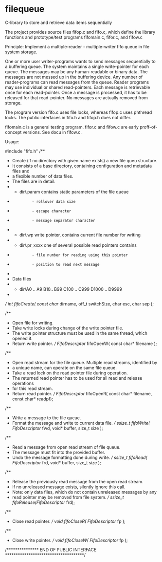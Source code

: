 filequeue
=========

C-library to store and retrieve data items sequentially

The project provides source files fifop.c and fifo.c, which define
the library functions and
prototype/test programs fifomain.c, fifor.c, and fifow.c

Principle:
Implement a multiple-reader - multiple-writer fifo queue in file system storage.

One or more user writer-programs wants to send messages sequentially to a buffering queue.
The system maintains a single write-pointer for each queue.
The messages may be any human-readable or binary data.
The messages are not messed up in the buffering device.
Any number of reader-programs can read messages from the queue.
Reader programs may use individual or shared read-pointers.
Each message is retrievable once for each read-pointer.
Once a message is processed, it has to be released for that read-pointer.
No messages are actually removed from storage.

The program version fifo.c uses file locks, whereas fifop.c uses phthread locks.
The public interfaces in fifo.h and fifop.h does not differ.

fifomain.c is a general testing program.
fifor.c and fifow.c are early proff-of-concept versions. See docu in fifow.c.

Usage:

#include	"fifo.h"
/**
 * Create (if no directory with given name exists) a new file queu structure.
 * It consists of a base directory, containing configuration and metadata files and
 * a flexible number of data files.
 * The files are in detail:
 * - dir/.param contains static parameters of the file queue
 *              - rollover data size
 *              - escape character
 *              - message separator character
 * - dir/.wp write pointer, contains current file number for writing
 * - dir/.pr_xxxx one of several possible read pointers contains
 *   			- file number for reading using this pointer
 *   			- position to read next message
 *
 *  Data files
 * - dir/A0 .. A9 B10.. B99 C100 .. C999 D1000 .. D9999 
 *
 */
int fifoCreate( const char* dirname, off_t switchSize, char esc, char sep );

/**
 * Open file for writing.
 * Take write locks during change of the write pointer file.
 * The write pointer structure must be used in the same thread, which opened it.
 * Return write pointer.
 */
FifoDescriptor* fifoOpenW( const char* filename );

/**
 * Open read stream for the file queue. Multiple read streams, identified by
 * a unique name, can operate on the same file queue.
 * Take a read lock on the read pointer file during operation.
 * The returned read pointer has to be used for all read and release operations
 * for this read stream.
 * Return read pointer.
 */
FifoDescriptor* fifoOpenR( const char* filename, const char* readpf);

/**
 * Write a message to the file queue.
 * Format the message and write to current data file.
 */
ssize_t fifoWrite( FifoDescriptor* fwd, void* buffer, size_t size );

/**
 * Read a message from open read stream of file queue.
 * The message must fit into the provided buffer.
 * Undo the message formatting done during write.
 */
ssize_t fifoRead( FifoDescriptor* frd, void* buffer, size_t size );

/**
 * Release the previously read message from the open read stream.
 * If no unreleased message exists, silently ignore this call.
 * Note: only data files, which do not contain unreleased messages by any
 * read pointer may be removed from file system.
 */
ssize_t fifoRelease(FifoDescriptor* frd);

/**
 * Close read pointer.
 */
void fifoCloseR( FifoDescriptor* fp );

/**
 * Close write pointer.
 */
void fifoCloseW( FifoDescriptor* fp );

/*************** END OF PUBLIC INTERFACE *************************************/
